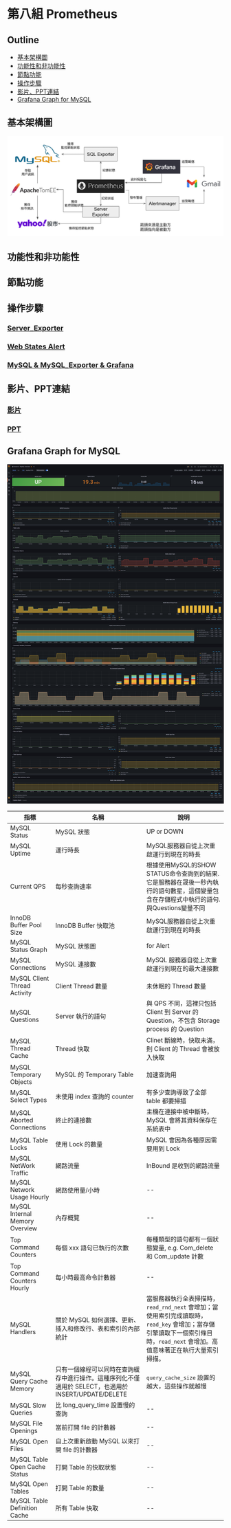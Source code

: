 # 第八組 Prometheus

## Outline
  - [基本架構圖](#基本架構圖)
  - [功能性和非功能性](#功能性和非功能性)
  - [節點功能](#節點功能)
  - [操作步驟](#操作步驟)
  - [影片、PPT連結 <a name="special-title"></a>](#影片ppt連結-)
  - [Grafana Graph for MySQL](#Grafana-Graph-for-MySQL)

## 基本架構圖
![architecture picture](architecture.jpg)
## 功能性和非功能性

## 節點功能

## 操作步驟

### [Server_Exporter](server%20exporter/README.md)

### [Web States Alert](Server監控/README.md)

### [MySQL & MySQL_Exporter & Grafana](https://docs.google.com/document/d/1xd6boe9BuJ7gB__l12_fa_s02MIc0rkNlu8X-ZMbxik/edit)

## 影片、PPT連結 <a name="special-title"></a>

### [影片]()

### [PPT](https://docs.google.com/presentation/d/1tQe05gncTl-CJvk5dt6QzU1edvb3t6xSlCecpbbTogA/edit?usp=sharing)

## Grafana Graph for MySQL

![Grafana png](Grafana.png)

| 指標 | 名稱 | 說明 
|------|------|-----|
| MySQL Status | MySQL 狀態 | UP or DOWN |
| MySQL Uptime | 運行時長 | MySQL服務器自從上次重啟運行到現在的時長 |
| Current QPS | 每秒查詢速率 | 根據使用MySQL的SHOW STATUS命令查詢到的結果.它是服務器在晟後一秒內執行的語句數星，這個變量包含在存儲程式中執行的語句.與Questions變量不同 |
| InnoDB Buffer Pool Size | InnoDB Buffer 快取池 | MySQL服務器自從上次重啟運行到現在的時長 |
| MySQL Status Graph | MySQL 狀態圖 | for Alert |
| MySQL Connections | MySQL 連接數 | MySQL 服務器自從上次重啟運行到現在的最大連接數 |
| MySQL Client Thread Activity | Client Thread 數量 | 未休眠的 Thread 數量 |
| MySQL Questions | Server 執行的語句 | 與 QPS 不同，這裡只包括 Client 到 Server 的 Question，不包含 Storage process 的 Question |
| MySQL Thread Cache | Thread 快取 | Clinet 斷線時，快取未滿，則 Client 的 Thread 會被放入快取 |
| MySQL Temporary Objects | MySQL 的 Temporary Table | 加速查詢用 |
| MySQL Select Types | 未使用 index 查詢的 counter | 有多少查詢導致了全部 table 都要掃描 |
| MySQL Aborted Connections | 終止的連接數 | 主機在連接中被中斷時，MySQL 會將其資料保存在系統表中 |
| MySQL Table Locks | 使用 Lock 的數量 | MySQL 會因為各種原因需要用到 Lock |
| MySQL NetWork Traffic | 網路流量 | InBound 是收到的網路流量 |
| MySQL Network Usage Hourly | 網路使用量/小時 | -- |
| MySQL Internal Memory Overview | 內存概覽 | -- |
| Top Command Counters | 每個 xxx 語句已執行的次數 | 每種類型的語句都有一個狀態變量, e.g. Com_delete 和 Com_update 計數 |
| Top Command Counters Hourly | 每小時最高命令計數器 | -- |
| MySQL Handlers | 關於 MySQL 如何選擇、更新、插入和修改行、表和索引的內部統計 | 當服務器執行全表掃描時，`read_rnd_next` 會增加；當使用索引完成讀取時，`read_key` 會增加；當存儲引擎讀取下一個索引條目時，`read_next` 會增加。高值意味著正在執行大量索引掃描。|
| MySQL Query Cache Memory | 只有一個線程可以同時在查詢緩存中進行操作。這種序列化不僅適用於 SELECT，也適用於 INSERT/UPDATE/DELETE | `query_cache_size` 設置的越大，這些操作就越慢 |
| MySQL Slow Queries | 比 long_query_time 設置慢的查詢 | -- |
| MySQL File Openings | 當前打開 file 的計數器 | -- |
| MySQL Open Files | 自上次重新啟動 MySQL 以來打開 file 的計數器 | -- |
| MySQL Table Open Cache Status | 打開 Table 的快取狀態 | -- |
| MySQL Open Tables | 打開 Table 的數量 | -- |
| MySQL Table Definition Cache | 所有 Table 快取 | -- |
